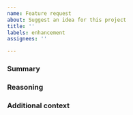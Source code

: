 ```yaml
---
name: Feature request
about: Suggest an idea for this project
title: ''
labels: enhancement
assignees: ''

---
```


### Summary
<!-- A clear and concise description of what you want to happen -->

### Reasoning
<!-- Describe why you want this feature -->

### Additional context
<!-- Add any other context or screenshots about the feature request here -->
